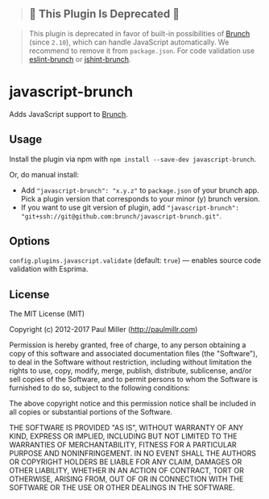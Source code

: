 > ## 🚧 This Plugin Is Deprecated 🚧

> This plugin is deprecated in favor of built-in possibilities of [Brunch] (since `2.10`), which can handle JavaScript automatically. We recommend to remove it from `package.json`. For code validation use [eslint-brunch] or [jshint-brunch].

# javascript-brunch

Adds JavaScript support to [Brunch].

## Usage

Install the plugin via npm with `npm install --save-dev javascript-brunch`.

Or, do manual install:

* Add `"javascript-brunch": "x.y.z"` to `package.json` of your brunch app.
  Pick a plugin version that corresponds to your minor (y) brunch version.
* If you want to use git version of plugin, add
`"javascript-brunch": "git+ssh://git@github.com:brunch/javascript-brunch.git"`.

## Options

`config.plugins.javascript.validate` (default: `true`) — enables source code validation with Esprima.

## License

The MIT License (MIT)

Copyright (c) 2012-2017 Paul Miller (http://paulmillr.com)

Permission is hereby granted, free of charge, to any person obtaining a copy
of this software and associated documentation files (the "Software"), to deal
in the Software without restriction, including without limitation the rights
to use, copy, modify, merge, publish, distribute, sublicense, and/or sell
copies of the Software, and to permit persons to whom the Software is
furnished to do so, subject to the following conditions:

The above copyright notice and this permission notice shall be included in
all copies or substantial portions of the Software.

THE SOFTWARE IS PROVIDED "AS IS", WITHOUT WARRANTY OF ANY KIND, EXPRESS OR
IMPLIED, INCLUDING BUT NOT LIMITED TO THE WARRANTIES OF MERCHANTABILITY,
FITNESS FOR A PARTICULAR PURPOSE AND NONINFRINGEMENT. IN NO EVENT SHALL THE
AUTHORS OR COPYRIGHT HOLDERS BE LIABLE FOR ANY CLAIM, DAMAGES OR OTHER
LIABILITY, WHETHER IN AN ACTION OF CONTRACT, TORT OR OTHERWISE, ARISING FROM,
OUT OF OR IN CONNECTION WITH THE SOFTWARE OR THE USE OR OTHER DEALINGS IN
THE SOFTWARE.

<!-- References -->

[brunch]: http://brunch.io
[eslint-brunch]: https://www.npmjs.com/package/eslint-brunch
[jshint-brunch]: https://www.npmjs.com/package/jshint-brunch
